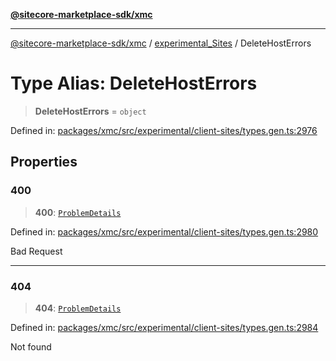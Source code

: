 [**@sitecore-marketplace-sdk/xmc**](../../../../README.md)

***

[@sitecore-marketplace-sdk/xmc](../../../../README.md) / [experimental\_Sites](../README.md) / DeleteHostErrors

# Type Alias: DeleteHostErrors

> **DeleteHostErrors** = `object`

Defined in: [packages/xmc/src/experimental/client-sites/types.gen.ts:2976](https://github.com/Sitecore/marketplace-sdk/blob/main/packages/xmc/src/experimental/client-sites/types.gen.ts#L2976)

## Properties

### 400

> **400**: [`ProblemDetails`](ProblemDetails.md)

Defined in: [packages/xmc/src/experimental/client-sites/types.gen.ts:2980](https://github.com/Sitecore/marketplace-sdk/blob/main/packages/xmc/src/experimental/client-sites/types.gen.ts#L2980)

Bad Request

***

### 404

> **404**: [`ProblemDetails`](ProblemDetails.md)

Defined in: [packages/xmc/src/experimental/client-sites/types.gen.ts:2984](https://github.com/Sitecore/marketplace-sdk/blob/main/packages/xmc/src/experimental/client-sites/types.gen.ts#L2984)

Not found

